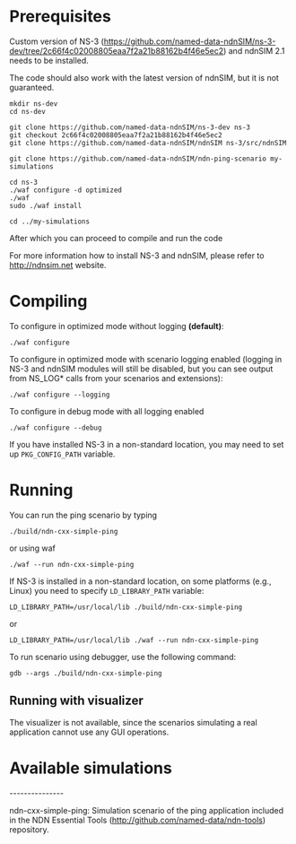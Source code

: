 Prerequisites
=============

Custom version of NS-3 (https://github.com/named-data-ndnSIM/ns-3-dev/tree/2c66f4c02008805eaa7f2a21b88162b4f46e5ec2)
and ndnSIM 2.1 needs to be installed.

The code should also work with the latest version of ndnSIM, but it is not guaranteed.

    mkdir ns-dev
    cd ns-dev

    git clone https://github.com/named-data-ndnSIM/ns-3-dev ns-3
    git checkout 2c66f4c02008805eaa7f2a21b88162b4f46e5ec2
    git clone https://github.com/named-data-ndnSIM/ndnSIM ns-3/src/ndnSIM

    git clone https://github.com/named-data-ndnSIM/ndn-ping-scenario my-simulations

    cd ns-3
    ./waf configure -d optimized
    ./waf
    sudo ./waf install

    cd ../my-simulations

After which you can proceed to compile and run the code

For more information how to install NS-3 and ndnSIM, please refer to http://ndnsim.net website.

Compiling
=========

To configure in optimized mode without logging **(default)**:

    ./waf configure

To configure in optimized mode with scenario logging enabled (logging in NS-3 and ndnSIM modules will
still be disabled, but you can see output from NS_LOG* calls from your scenarios and extensions):

    ./waf configure --logging

To configure in debug mode with all logging enabled

    ./waf configure --debug

If you have installed NS-3 in a non-standard location, you may need to set up ``PKG_CONFIG_PATH``
variable.

Running
=======

You can run the ping scenario by typing

    ./build/ndn-cxx-simple-ping

or using waf

    ./waf --run ndn-cxx-simple-ping

If NS-3 is installed in a non-standard location, on some platforms (e.g., Linux) you need to specify ``LD_LIBRARY_PATH`` variable:

    LD_LIBRARY_PATH=/usr/local/lib ./build/ndn-cxx-simple-ping

or

    LD_LIBRARY_PATH=/usr/local/lib ./waf --run ndn-cxx-simple-ping

To run scenario using debugger, use the following command:

    gdb --args ./build/ndn-cxx-simple-ping


Running with visualizer
-----------------------

The visualizer is not available, since the scenarios simulating a real application cannot use any
GUI operations.

Available simulations
=====================

<Scenario Name>
---------------

ndn-cxx-simple-ping: Simulation scenario of the ping application included in the
NDN Essential Tools (http://github.com/named-data/ndn-tools) repository.
